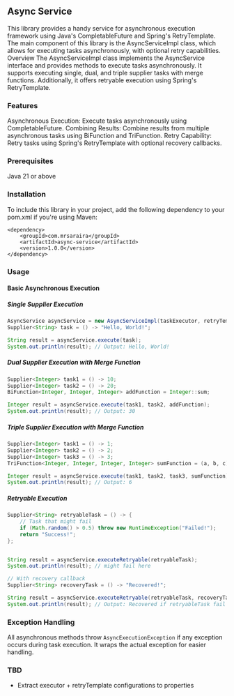 ## Async Service

This library provides a handy service for asynchronous execution framework using Java's CompletableFuture and Spring's RetryTemplate. The main component of this library is the AsyncServiceImpl class, which allows for executing tasks asynchronously, with optional retry capabilities.
Overview
The AsyncServiceImpl class implements the AsyncService interface and provides methods to execute tasks asynchronously. It supports executing single, dual, and triple supplier tasks with merge functions. Additionally, it offers retryable execution using Spring's RetryTemplate.

### Features
Asynchronous Execution: Execute tasks asynchronously using CompletableFuture.
Combining Results: Combine results from multiple asynchronous tasks using BiFunction and TriFunction.
Retry Capability: Retry tasks using Spring's RetryTemplate with optional recovery callbacks.

### Prerequisites
Java 21 or above

### Installation
To include this library in your project, add the following dependency to your pom.xml if you're using Maven:
```
<dependency>
    <groupId>com.mrsaraira</groupId>
    <artifactId>async-service</artifactId>
    <version>1.0.0</version>
</dependency>
```

### Usage

#### Basic Asynchronous Execution

##### Single Supplier Execution

```java
AsyncService asyncService = new AsyncServiceImpl(taskExecutor, retryTemplate);
Supplier<String> task = () -> "Hello, World!";

String result = asyncService.execute(task);
System.out.println(result); // Output: Hello, World!

```

##### Dual Supplier Execution with Merge Function

```java
Supplier<Integer> task1 = () -> 10;
Supplier<Integer> task2 = () -> 20;
BiFunction<Integer, Integer, Integer> addFunction = Integer::sum;

Integer result = asyncService.execute(task1, task2, addFunction);
System.out.println(result); // Output: 30

```

##### Triple Supplier Execution with Merge Function

```java
Supplier<Integer> task1 = () -> 1;
Supplier<Integer> task2 = () -> 2;
Supplier<Integer> task3 = () -> 3;
TriFunction<Integer, Integer, Integer, Integer> sumFunction = (a, b, c) -> a + b + c;

Integer result = asyncService.execute(task1, task2, task3, sumFunction);
System.out.println(result); // Output: 6

```

##### Retryable Execution

```java
Supplier<String> retryableTask = () -> {
    // Task that might fail
    if (Math.random() > 0.5) throw new RuntimeException("Failed!");
    return "Success!";
};


String result = asyncService.executeRetryable(retryableTask);
System.out.println(result); // might fail here

// With recovery callback
Supplier<String> recoveryTask = () -> "Recovered!";

String result = asyncService.executeRetryable(retryableTask, recoveryTask);
System.out.println(result); // Output: Recovered if retryableTask fail x times

```

### Exception Handling
All asynchronous methods throw `AsyncExecutionException` if any exception occurs during task execution. It wraps the actual exception for easier handling.

### TBD
- Extract executor + retryTemplate configurations to properties
